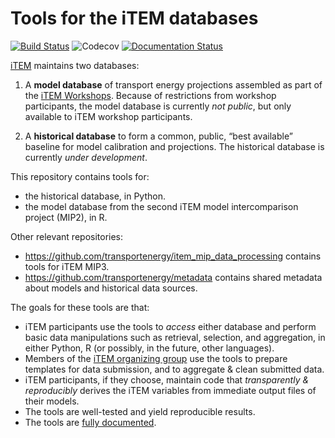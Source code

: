 Tools for the iTEM databases
============================
[![Build Status](https://travis-ci.org/transportenergy/database.svg?branch=master)](https://travis-ci.org/transportenergy/database)
![Codecov](https://img.shields.io/codecov/c/gh/transportenergy/database.svg)
[![Documentation Status](https://readthedocs.org/projects/transportenergy/badge/?version=latest)](https://transportenergy.readthedocs.io/en/latest/?badge=latest)

[iTEM](https://transportenergy.org) maintains two databases:

1. A **model database** of transport energy projections assembled as part of the [iTEM Workshops](https://transportenergy.org/workshops/).
   Because of restrictions from workshop participants, the model database is currently *not public*, but only available to iTEM workshop participants.

2. A **historical database** to form a common, public, “best available” baseline for model calibration and projections.
   The historical database is currently *under development*.

This repository contains tools for:

- the historical database, in Python.
- the model database from the second iTEM model intercomparison project (MIP2), in R.

Other relevant repositories:

- https://github.com/transportenergy/item_mip_data_processing contains tools for iTEM MIP3.
- https://github.com/transportenergy/metadata contains shared metadata about models and historical data sources.

The goals for these tools are that:

- iTEM participants use the tools to *access* either database and perform basic data manipulations such as retrieval, selection, and aggregation, in either Python, R (or possibly, in the future, other languages).
- Members of the [iTEM organizing group](https://transportenergy.org/participants/#organizing-group) use the tools to prepare templates for data submission, and to aggregate & clean submitted data.
- iTEM participants, if they choose, maintain code that *transparently & reproducibly* derives the iTEM variables from immediate output files of their models.
- The tools are well-tested and yield reproducible results.
- The tools are [fully documented](https://transportenergy.readthedocs.io).
